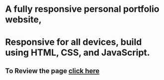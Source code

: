 # A fully responsive personal portfolio website,
# Responsive for all devices, build using HTML, CSS, and JavaScript.
## To Review the page [click here](https://abdallahawad3.github.io/Homeverse/)
